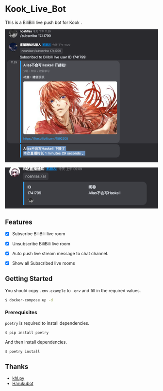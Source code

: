
# Kook_Live_Bot

This is a BiliBili live push bot for Kook .

![demo](assets/image.png)

![show all](assets/show.png)

## Features

- [x] Subscribe BiliBili live room
- [x] Unsubscribe BiliBili live room
- [x] Auto push live stream message to chat channel.
- [x] Show all Subscribed live rooms


## Getting Started

You should copy `.env.example` to `.env` and fill in the required values.

```bash
$ docker-compose up -d
```

### Prerequisites

`poetry` is required to install dependencies.

```bash
$ pip install poetry
```

And then install dependencies.

```bash
$ poetry install
```

## Thanks

- [khl.py](https://github.com/TWT233/khl.py)
- [Harukubot](https://github.com/SK-415/HarukaBot/)